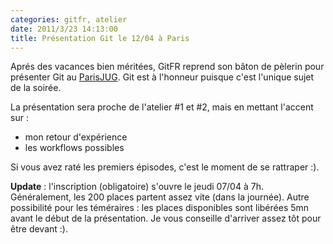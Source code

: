 ```yaml
---
categories: gitfr, atelier
date: 2011/3/23 14:13:00
title: Présentation Git le 12/04 à Paris
---
```


Aprés des vacances bien méritées, GitFR reprend son bâton de pèlerin pour présenter Git au [ParisJUG](http://www.parisjug.org/xwiki/bin/view/Meeting/20110412). Git est à l'honneur puisque c'est l'unique sujet de la soirée.

La présentation sera proche de l'atelier #1 et #2, mais en mettant l'accent sur :

* mon retour d'expérience 
* les workflows possibles

Si vous avez raté les premiers épisodes, c'est le moment de se rattraper :).

**Update** : l'inscription (obligatoire) s'ouvre le jeudi 07/04 à 7h. Généralement, les 200 places partent assez vite (dans la journée). Autre possibilité pour les téméraires : les places disponibles sont libérées 5mn avant le début de la présentation. Je vous conseille d'arriver assez tôt pour être devant :).
